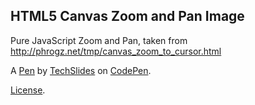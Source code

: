 HTML5 Canvas Zoom and Pan Image
-------------------------------
Pure JavaScript Zoom and Pan, taken from http://phrogz.net/tmp/canvas_zoom_to_cursor.html

A [Pen](http://codepen.io/techslides/pen/zowLd) by [TechSlides](http://codepen.io/techslides) on [CodePen](http://codepen.io/).

[License](http://codepen.io/techslides/pen/zowLd/license).